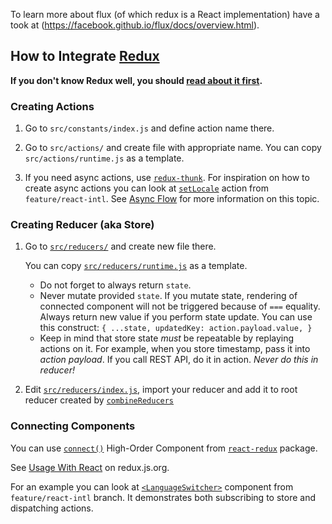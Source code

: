 To learn more about flux (of which redux is a React implementation) have a took at (https://facebook.github.io/flux/docs/overview.html).

## How to Integrate [Redux](http://redux.js.org/index.html)

**If you don't know Redux well, you should [read about it first](http://redux.js.org/docs/basics/index.html).**


### Creating Actions

 1. Go to `src/constants/index.js` and define action name there.

 2. Go to `src/actions/` and create file with appropriate name. You can copy
    `src/actions/runtime.js` as a template.

 3. If you need async actions, use [`redux-thunk`](https://github.com/gaearon/redux-thunk#readme).
    For inspiration on how to create async actions you can look at
    [`setLocale`](https://github.com/kriasoft/react-starter-kit/blob/feature/react-intl/src/actions/intl.js)
    action from `feature/react-intl`.
    See [Async Flow](http://redux.js.org/docs/advanced/AsyncFlow.html) for more information on this
    topic.


### Creating Reducer (aka Store)

 1. Go to [`src/reducers/`](https://github.com/kriasoft/react-starter-kit/tree/feature/redux/src/reducers) and create new file there.

    You can copy [`src/reducers/runtime.js`](https://github.com/kriasoft/react-starter-kit/tree/feature/redux/src/reducers/runtime.js) as a template.

    - Do not forget to always return `state`.
    - Never mutate provided `state`.
      If you mutate state, rendering of connected component will not be triggered because of `===` equality.
      Always return new value if you perform state update.
      You can use this construct: `{ ...state, updatedKey: action.payload.value, }`
    - Keep in mind that store state *must* be repeatable by replaying actions on it.
      For example, when you store timestamp, pass it into *action payload*.
      If you call REST API, do it in action. *Never do this in reducer!*

 2. Edit [`src/reducers/index.js`](https://github.com/kriasoft/react-starter-kit/tree/feature/redux/src/reducers/index.js), import your reducer and add it to root reducer created by
 [`combineReducers`](http://redux.js.org/docs/api/combineReducers.html)


### Connecting Components

You can use [`connect()`](https://github.com/reactjs/react-redux/blob/master/docs/api.md#connectmapstatetoprops-mapdispatchtoprops-mergeprops-options) High-Order Component from [`react-redux`](https://github.com/reactjs/react-redux#readme) package.

See [Usage With React](http://redux.js.org/docs/basics/UsageWithReact.html) on redux.js.org.

For an example you can look at
[`<LanguageSwitcher>`](https://github.com/kriasoft/react-starter-kit/blob/feature/react-intl/src/components/LanguageSwitcher/LanguageSwitcher.js)
component from `feature/react-intl` branch. It demonstrates both subscribing to store and dispatching actions.
